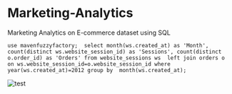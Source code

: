 # Marketing-Analytics
Marketing Analytics on E-commerce dataset using SQL


`use mavenfuzzyfactory; 
select month(ws.created_at) as 'Month', count(distinct ws.website_session_id) as 'Sessions', count(distinct o.order_id) as 'Orders'
from website_sessions ws 
left join orders o 
on ws.website_session_id=o.website_session_id
where year(ws.created_at)=2012
group by  month(ws.created_at);`

![test](https://user-images.githubusercontent.com/113862057/192161698-a3c17943-0f78-4ea3-abff-8ace7dec9cb5.png)
